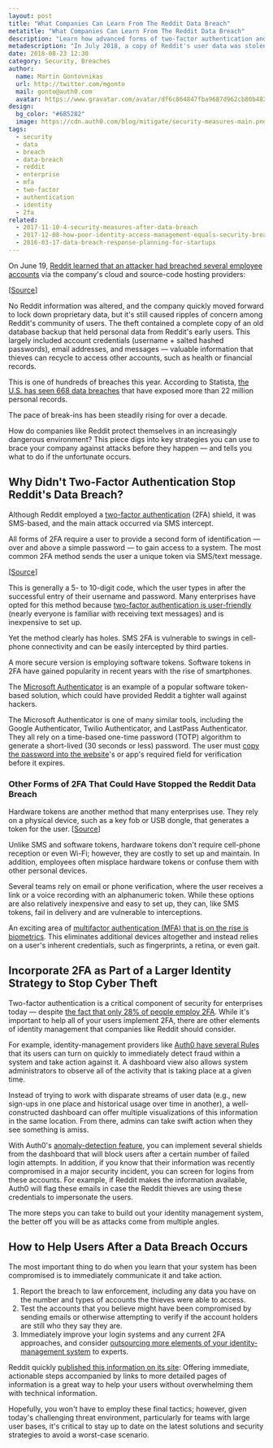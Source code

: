 ```yaml
---
layout: post
title: "What Companies Can Learn From The Reddit Data Breach"
metatitle: "What Companies Can Learn From The Reddit Data Breach"
description: "Learn how advanced forms of two-factor authentication and identity management can prevent data breaches."
metadescription: "In July 2018, a copy of Reddit's user data was stolen. Learn how advanced forms of two-factor authentication and identity management can prevent data breaches."
date: 2018-08-23 12:30
category: Security, Breaches
author:
  name: Martin Gontovnikas
  url: http://twitter.com/mgonto
  mail: gonto@auth0.com
  avatar: https://www.gravatar.com/avatar/df6c864847fba9687d962cb80b482764??s=60
design:
  bg_color: "#6B5282"
  image: https://cdn.auth0.com/blog/mitigate/security-measures-main.png
tags:
  - security
  - data
  - breach
  - data-breach
  - reddit
  - enterprise
  - mfa
  - two-factor
  - authentication
  - identity
  - 2fa
related:
  - 2017-11-10-4-security-measures-after-data-breach
  - 2017-12-08-how-poor-identity-access-management-equals-security-breaches
  - 2016-03-17-data-breach-response-planning-for-startups
---
```


On June 19, [Reddit learned that an attacker had breached several employee accounts](https://www.reddit.com/r/announcements/comments/93qnm5/we_had_a_security_incident_heres_what_you_need_to/?st=jkk18vb3&sh=ad92bacb) via the company's cloud and source-code hosting providers:

[[Source](https://www.reddit.com/r/announcements/comments/93qnm5/we_had_a_security_incident_heres_what_you_need_to/?st=jkk18vb3&sh=ad92bacb)]

No Reddit information was altered, and the company quickly moved forward to lock down proprietary data, but it's still caused ripples of concern among Reddit's community of users. The theft contained a complete copy of an old database backup that held personal data from Reddit's early users. This largely included account credentials (username + salted hashed passwords), email addresses, and messages — valuable information that thieves can recycle to access other accounts, such as health or financial records.

This is one of hundreds of breaches this year. According to Statista, [the U.S. has seen 668 data breaches](https://www.statista.com/statistics/273550/data-breaches-recorded-in-the-united-states-by-number-of-breaches-and-records-exposed/) that have exposed more than 22 million personal records.

The pace of break-ins has been steadily rising for over a decade.

How do companies like Reddit protect themselves in an increasingly dangerous environment? This piece digs into key strategies you can use to brace your company against attacks before they happen — and tells you what to do if the unfortunate occurs.

## Why Didn't Two-Factor Authentication Stop Reddit's Data Breach?

Although Reddit employed a [two-factor authentication](https://auth0.com/learn/two-factor-authentication/) (2FA) shield, it was SMS-based, and the main attack occurred via SMS intercept.

All forms of 2FA require a user to provide a second form of identification — over and above a simple password — to gain access to a system. The most common 2FA method sends the user a unique token via SMS/text message.

[[Source](https://spriv.com/automated-two-factor-authentication/)]

This is generally a 5- to 10-digit code, which the user types in after the successful entry of their username and password. Many enterprises have opted for this method because [two-factor authentication is user-friendly](https://www.appcues.com/blog/privacy-conscious-consumer) (nearly everyone is familiar with receiving text messages) and is inexpensive to set up.

Yet the method clearly has holes. SMS 2FA is vulnerable to swings in cell-phone connectivity and can be easily intercepted by third parties.

A more secure version is employing software tokens. Software tokens in 2FA have gained popularity in recent years with the rise of smartphones.

The [Microsoft Authenticator](https://docs.microsoft.com/en-us/azure/multi-factor-authentication/end-user/microsoft-authenticator-app-how-to) is an example of a popular software token-based solution, which could have provided Reddit a tighter wall against hackers.

The Microsoft Authenticator is one of many similar tools, including the Google Authenticator, Twilio Authenticator, and LastPass Authenticator. They all rely on a time-based one-time password (TOTP) algorithm to generate a short-lived (30 seconds or less) password. The user must [copy the password into the website](https://uk.godaddy.com/blog/how-to-avoid-web-design-mistakes-that-could-sabotage-your-business/)'s or app's required field for verification before it expires.

### Other Forms of 2FA That Could Have Stopped the Reddit Data Breach

Hardware tokens are another method that many enterprises use. They rely on a physical device, such as a key fob or USB dongle, that generates a token for the user.
[[Source](https://guide.duo.com/tokens)]

Unlike SMS and software tokens, hardware tokens don't require cell-phone reception or even Wi-Fi; however, they are costly to set up and maintain. In addition, employees often misplace hardware tokens or confuse them with other personal devices.

Several teams rely on email or phone verification, where the user receives a link or a voice recording with an alphanumeric token. While these options are also relatively inexpensive and easy to set up, they can, like SMS tokens, fail in delivery and are vulnerable to interceptions.

An exciting area of [multifactor authentication (MFA) that is on the rise is biometrics](https://auth0.com/blog/identity-as-a-service-in-2018/). This eliminates additional devices altogether and instead relies on a user's inherent credentials, such as fingerprints, a retina, or even gait.

## Incorporate 2FA as Part of a Larger Identity Strategy to Stop Cyber Theft

Two-factor authentication is a critical component of security for enterprises today — despite [the fact that only 28% of people employ 2FA](http://fortune.com/2017/11/07/cybersecurity-2fa-two-factor-authentication/). While it's important to help all of your users implement 2FA, there are other elements of identity management that companies like Reddit should consider.

For example, identity-management providers like [Auth0 have several Rules](https://auth0.com/docs/rules/current) that its users can turn on quickly to immediately detect fraud within a system and take action against it. A dashboard view also allows system administrators to observe all of the activity that is taking place at a given time.

Instead of trying to work with disparate streams of user data (e.g., new sign-ups in one place and historical usage over time in another), a well-constructed dashboard can offer multiple visualizations of this information in the same location. From there, admins can take swift action when they see something is amiss.

With Auth0's [anomaly-detection feature](https://auth0.com/docs/anomaly-detection), you can implement several shields from the dashboard that will block users after a certain number of failed login attempts. In addition, if you know that their information was recently compromised in a major security incident, you can screen for logins from these accounts. For example, if Reddit makes the information available, Auth0 will flag these emails in case the Reddit thieves are using these credentials to impersonate the users.

The more steps you can take to build out your identity management system, the better off you will be as attacks come from multiple angles.

## How to Help Users After a Data Breach Occurs

The most important thing to do when you learn that your system has been compromised is to immediately communicate it and take action.

1.  Report the breach to law enforcement, including any data you have on the number and types of accounts the thieves were able to access.
2.  Test the accounts that you believe might have been compromised by sending emails or otherwise attempting to verify if the account holders are still who they say they are.
3.  Immediately improve your login systems and any current 2FA approaches, and consider [outsourcing more elements of your identity-management system](https://auth0.com/b2e-identity-management-for-employees) to experts.

Reddit quickly [published this information on its site](https://www.reddit.com/r/announcements/comments/93qnm5/we_had_a_security_incident_heres_what_you_need_to/?st=jkk18vb3&sh=ad92bacb):
Offering immediate, actionable steps accompanied by links to more detailed pages of information is a great way to help your users without overwhelming them with technical information.

Hopefully, you won't have to employ these final tactics; however, given today's challenging threat environment, particularly for teams with large user bases, it's critical to stay up to date on the latest solutions and security strategies to avoid a worst-case scenario.
